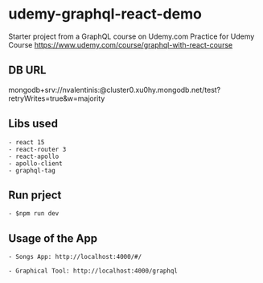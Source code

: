 # udemy-graphql-react-demo
Starter project from a GraphQL course on Udemy.com
Practice for Udemy Course https://www.udemy.com/course/graphql-with-react-course

## DB URL
mongodb+srv://nvalentinis:<password>@cluster0.xu0hy.mongodb.net/test?retryWrites=true&w=majority

## Libs used
    - react 15
    - react-router 3
    - react-apollo
    - apollo-client
    - graphql-tag


## Run prject

    - $npm run dev

## Usage of the App

    - Songs App: http://localhost:4000/#/

    - Graphical Tool: http://localhost:4000/graphql
